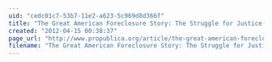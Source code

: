 ```yaml
---
uid: "cedc01c7-53b7-11e2-a623-5c969d8d366f"
title: "The Great American Foreclosure Story: The Struggle for Justice and a Place to Call Home - ProPublica"
created: "2012-04-15 00:38:37"
page_url: "http://www.propublica.org/article/the-great-american-foreclosure-story-the-struggle-for-justice-and-a-place-t"
filename: "The Great American Foreclosure Story: The Struggle for Justice and a Place to Call Home - ProPublica_1.html"
---
```

